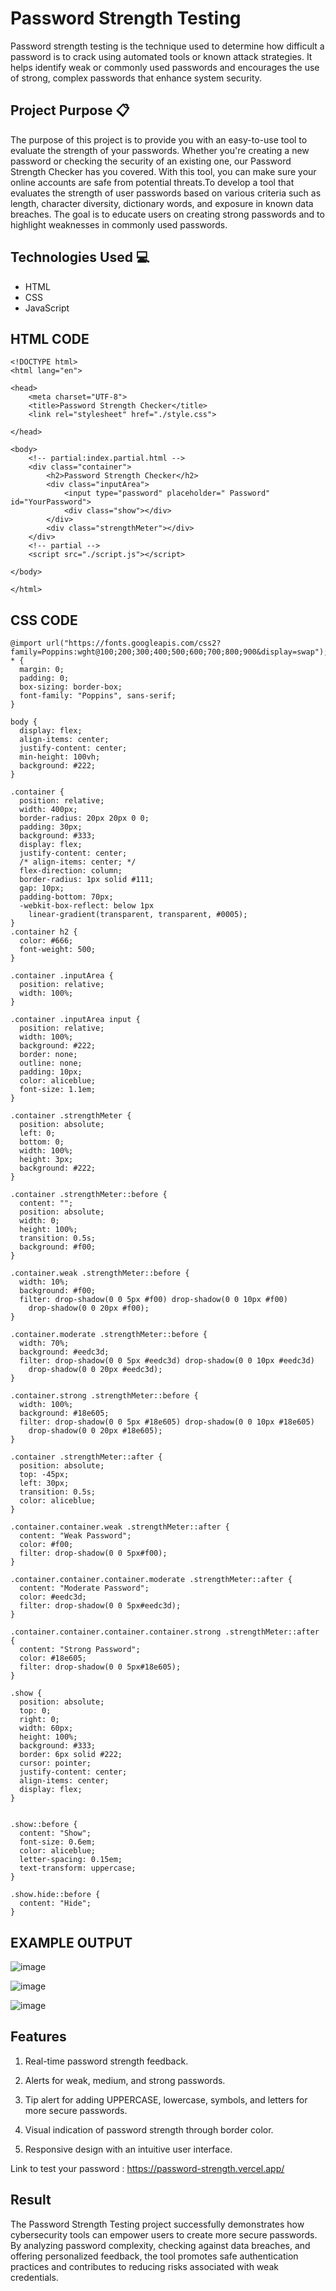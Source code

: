 # Password Strength Testing 
Password strength testing is the technique used to determine how difficult a password is to crack using automated tools or known attack strategies. It helps identify weak or commonly used passwords and encourages the use of strong, complex passwords that enhance system security.

## Project Purpose 📋

The purpose of this project is to provide you with an easy-to-use tool to evaluate the strength of your passwords. Whether you're creating a new password or checking the security of an existing one, our Password Strength Checker has you covered. With this tool, you can make sure your online accounts are safe from potential threats.To develop a tool that evaluates the strength of user passwords based on various criteria such as length, character diversity, dictionary words, and exposure in known data breaches. The goal is to educate users on creating strong passwords and to highlight weaknesses in commonly used passwords.

## Technologies Used 💻

- HTML
- CSS
- JavaScript

## HTML CODE 
```
<!DOCTYPE html>
<html lang="en">

<head>
    <meta charset="UTF-8">
    <title>Password Strength Checker</title>
    <link rel="stylesheet" href="./style.css">

</head>

<body>
    <!-- partial:index.partial.html -->
    <div class="container">
        <h2>Password Strength Checker</h2>
        <div class="inputArea">
            <input type="password" placeholder=" Password" id="YourPassword">
            <div class="show"></div>
        </div>
        <div class="strengthMeter"></div>
    </div>
    <!-- partial -->
    <script src="./script.js"></script>

</body>

</html>
```
## CSS CODE 
```
@import url("https://fonts.googleapis.com/css2?family=Poppins:wght@100;200;300;400;500;600;700;800;900&display=swap");
* {
  margin: 0;
  padding: 0;
  box-sizing: border-box;
  font-family: "Poppins", sans-serif;
}

body {
  display: flex;
  align-items: center;
  justify-content: center;
  min-height: 100vh;
  background: #222;
}

.container {
  position: relative;
  width: 400px;
  border-radius: 20px 20px 0 0;
  padding: 30px;
  background: #333;
  display: flex;
  justify-content: center;
  /* align-items: center; */
  flex-direction: column;
  border-radius: 1px solid #111;
  gap: 10px;
  padding-bottom: 70px;
  -webkit-box-reflect: below 1px
    linear-gradient(transparent, transparent, #0005);
}
.container h2 {
  color: #666;
  font-weight: 500;
}

.container .inputArea {
  position: relative;
  width: 100%;
}

.container .inputArea input {
  position: relative;
  width: 100%;
  background: #222;
  border: none;
  outline: none;
  padding: 10px;
  color: aliceblue;
  font-size: 1.1em;
}

.container .strengthMeter {
  position: absolute;
  left: 0;
  bottom: 0;
  width: 100%;
  height: 3px;
  background: #222;
}

.container .strengthMeter::before {
  content: "";
  position: absolute;
  width: 0;
  height: 100%;
  transition: 0.5s;
  background: #f00;
}

.container.weak .strengthMeter::before {
  width: 10%;
  background: #f00;
  filter: drop-shadow(0 0 5px #f00) drop-shadow(0 0 10px #f00)
    drop-shadow(0 0 20px #f00);
}

.container.moderate .strengthMeter::before {
  width: 70%;
  background: #eedc3d;
  filter: drop-shadow(0 0 5px #eedc3d) drop-shadow(0 0 10px #eedc3d)
    drop-shadow(0 0 20px #eedc3d);
}

.container.strong .strengthMeter::before {
  width: 100%;
  background: #18e605;
  filter: drop-shadow(0 0 5px #18e605) drop-shadow(0 0 10px #18e605)
    drop-shadow(0 0 20px #18e605);
}

.container .strengthMeter::after {
  position: absolute;
  top: -45px;
  left: 30px;
  transition: 0.5s;
  color: aliceblue;
}

.container.container.weak .strengthMeter::after {
  content: "Weak Password";
  color: #f00;
  filter: drop-shadow(0 0 5px#f00);
}

.container.container.container.moderate .strengthMeter::after {
  content: "Moderate Password";
  color: #eedc3d;
  filter: drop-shadow(0 0 5px#eedc3d);
}

.container.container.container.container.strong .strengthMeter::after {
  content: "Strong Password";
  color: #18e605;
  filter: drop-shadow(0 0 5px#18e605);
}

.show {
  position: absolute;
  top: 0;
  right: 0;
  width: 60px;
  height: 100%;
  background: #333;
  border: 6px solid #222;
  cursor: pointer;
  justify-content: center;
  align-items: center;
  display: flex;
}


.show::before {
  content: "Show";
  font-size: 0.6em;
  color: aliceblue;
  letter-spacing: 0.15em;
  text-transform: uppercase;
}

.show.hide::before {
  content: "Hide";
}
```
## EXAMPLE OUTPUT 

![image](https://github.com/user-attachments/assets/8cf23de2-9fc0-4ced-ae8b-d335a3047ac9)

![image](https://github.com/user-attachments/assets/0a4339d1-bab8-4721-894f-29fb6d388286)

![image](https://github.com/user-attachments/assets/6fe61d28-00ea-48c4-b942-ae804e916eb9)

## Features
1. Real-time password strength feedback.

2. Alerts for weak, medium, and strong passwords.

3. Tip alert for adding UPPERCASE, lowercase, symbols, and letters for more secure passwords.

4. Visual indication of password strength through border color.

5. Responsive design with an intuitive user interface.

Link to test your password : https://password-strength.vercel.app/

## Result
The Password Strength Testing project successfully demonstrates how cybersecurity tools can empower users to create more secure passwords. By analyzing password complexity, checking against data breaches, and offering personalized feedback, the tool promotes safe authentication practices and contributes to reducing risks associated with weak credentials.

